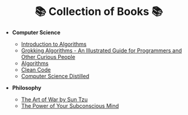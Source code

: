 <h1 align=center>📚 Collection of Books 📚</h1>

- **Computer Science**
    - [Introduction to Algorithms][introtoalgos]
    - [Grokking Algorithms - An Illustrated Guide for Programmers and Other Curious People][grokking]
    - [Algorithms][algosjava]
    - [Clean Code][CC]
    - [Computer Science Distilled][CSD]

- **Philosophy**
    - [The Art of War by Sun Tzu][artofwar]
    - [The Power of Your Subconscious Mind][powerofsubmind]
   
<!-- LINKS -->
[grokking]: /pdfs/Computer%20Science/Grokking%20Algorithms-%20An%20Illustrated%20Guide%20for%20Programmers%20and%20Other%20Curious%20People.pdf
[artofwar]: /pdfs/Philosophy/The%20Art%20of%20War%20by%20Sun%20Tzu.pdf
[introtoalgos]: /pdfs/Computer%20Science/Introduction%20to%20Algorithms.pdf
[powerofsubmind]: /pdfs/Philosophy/ThePowerOfYourSubconsciousMind-JosephMurphy.pdf
[algosjava]: /pdfs/Computer%20Science/Algorithms.pdf
[CSD]: /pdfs/Computer%20Science/Computer%20Science%20Distilled.pdf
[CC]: /pdfs/Computer%20Science/Clean%20Code.pdf

